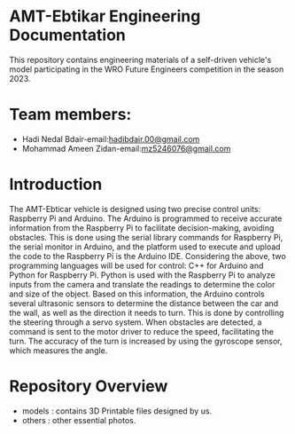 # AMT-Ebtikar Engineering Documentation
This repository contains engineering materials of a self-driven vehicle's model participating in the WRO Future Engineers competition in the season 2023.

# Team members:
* Hadi Nedal Bdair-email:hadibdair.00@gmail.com                                                                                                                                                                        
* Mohammad Ameen Zidan-email:mz5246076@gmail.com

# Introduction
The AMT-Ebticar vehicle is designed using two precise control units: Raspberry Pi and Arduino. The Arduino is programmed to receive accurate information from the Raspberry Pi to facilitate decision-making, avoiding obstacles. This is done using the serial library commands for Raspberry Pi, the serial monitor in Arduino, and the platform used to execute and upload the code to the Raspberry Pi is the Arduino IDE. Considering the above, two programming languages will be used for control: C++ for Arduino and Python for Raspberry Pi. Python is used with the Raspberry Pi to analyze inputs from the camera and translate the readings to determine the color and size of the object. Based on this information, the Arduino controls several ultrasonic sensors to determine the distance between the car and the wall, as well as the direction it needs to turn. This is done by controlling the steering through a servo system. When obstacles are detected, a command is sent to the motor driver to reduce the speed, facilitating the turn. The accuracy of the turn is increased by using the gyroscope sensor, which measures the angle.

# Repository Overview
* models : contains 3D Printable files designed by us.
* others : other essential photos.
